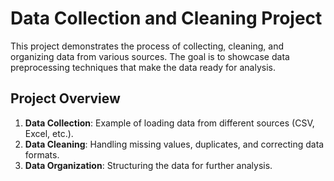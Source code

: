 # Data Collection and Cleaning Project

This project demonstrates the process of collecting, cleaning, and organizing data from various sources. The goal is to showcase data preprocessing techniques that make the data ready for analysis.

## Project Overview

1. **Data Collection**: Example of loading data from different sources (CSV, Excel, etc.).
2. **Data Cleaning**: Handling missing values, duplicates, and correcting data formats.
3. **Data Organization**: Structuring the data for further analysis.
